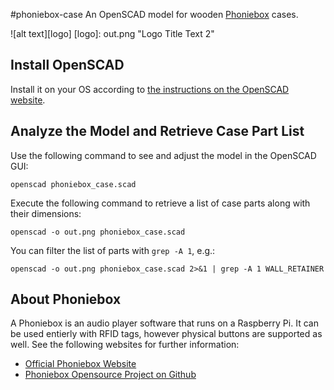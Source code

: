 #phoniebox-case
An OpenSCAD model for wooden [Phoniebox](http://phoniebox.de/) cases.

![alt text][logo]
[logo]: out.png "Logo Title Text 2"

## Install OpenSCAD
Install it on your OS according to [the instructions on the OpenSCAD website](http://www.openscad.org/downloads.html).


## Analyze the Model and Retrieve Case Part List

Use the following command to see and adjust the model in the OpenSCAD GUI:
```
openscad phoniebox_case.scad
```

Execute the following command to retrieve a list of case parts along with their dimensions:
```
openscad -o out.png phoniebox_case.scad
```

You can filter the list of parts with `grep -A 1`, e.g.:
```
openscad -o out.png phoniebox_case.scad 2>&1 | grep -A 1 WALL_RETAINER
```

## About Phoniebox
A Phoniebox is an audio player software that runs on a Raspberry Pi. It can be used entierly with RFID tags, however physical buttons are supported as well. See the following websites for further information:

* [Official Phoniebox Website](http://phoniebox.de/)
* [Phoniebox Opensource Project on Github](https://github.com/MiczFlor/RPi-Jukebox-RFID)